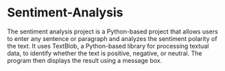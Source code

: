 # Sentiment-Analysis
The sentiment analysis project is a Python-based project that allows users to enter any sentence or paragraph and analyzes the sentiment polarity of the text. It uses TextBlob, a Python-based library for processing textual data, to identify whether the text is positive, negative, or neutral. The program then displays the result using a message box.
